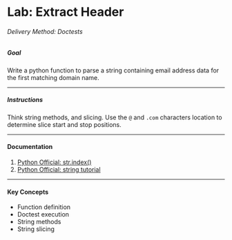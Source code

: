 # Lab: Extract Header

###### Delivery Method: Doctests

##### Goal

Write a python function to parse a string containing email address data for the first matching domain name.

--------------------

##### Instructions

Think string methods, and slicing.  Use the `@` and `.com` characters location to determine slice start and stop positions.

-------------------
#### Documentation

1. [Python Official: str.index()](https://docs.python.org/3.6/library/stdtypes.html#str.index)
1. [Python Official: string tutorial](
https://docs.python.org/3.6/tutorial/introduction.html#strings)


----------------------
#### Key Concepts

- Function definition
- Doctest execution
- String methods
- String slicing
